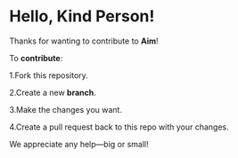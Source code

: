 # **Hello, Kind Person!**

Thanks for wanting to contribute to **Aim**!

To **contribute**:

1.Fork this repository.

2.Create a new **branch**.

3.Make the changes you want.

4.Create a pull request back to this repo with your changes.

We appreciate any help—big or small!
